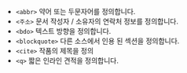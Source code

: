 * ```<abbr>``` 약어 또는 두문자어를 정의합니다.
* ```<주소>``` 문서 작성자 / 소유자의 연락처 정보를 정의합니다.
* ```<bdo>``` 텍스트 방향을 정의합니다.
* ```<blockquote>``` 다른 소스에서 인용 된 섹션을 정의합니다.
* ```<cite>``` 작품의 제목을 정의
* ```<q>``` 짧은 인라인 견적을 정의합니다.